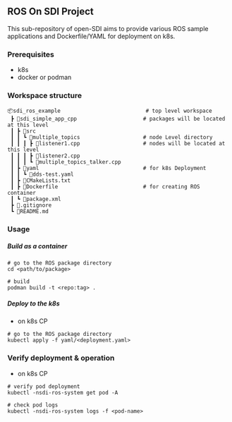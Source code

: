 ## ROS On SDI Project
This sub-repository of open-SDI aims to provide various ROS sample applications and Dockerfile/YAML for deployment on k8s.


### Prerequisites
-  k8s
-  docker or podman


### Workspace structure
```
📦sdi_ros_example                           # top level workspace
 ┣ 📂sdi_simple_app_cpp                     # packages will be located at this level
 ┃ ┣ 📂src
 ┃ ┃ ┗ 📂multiple_topics                    # node Level directory
 ┃ ┃ ┃ ┣ 📜listener1.cpp                    # nodes will be located at this level
 ┃ ┃ ┃ ┣ 📜listener2.cpp
 ┃ ┃ ┃ ┗ 📜multiple_topics_talker.cpp
 ┃ ┣ 📂yaml                                 # for k8s Deployment
 ┃ ┃ ┗ 📜dds-test.yaml
 ┃ ┣ 📜CMakeLists.txt
 ┃ ┣ 📜Dockerfile                           # for creating ROS container
 ┃ ┗ 📜package.xml
 ┣ 📜.gitignore
 ┗ 📜README.md
```


### Usage

##### Build as a container
```
# go to the ROS package directory
cd <path/to/package>

# build
podman build -t <repo:tag> .
```
##### Deploy to the k8s
- on k8s CP
```
# go to the ROS package directory
kubectl apply -f yaml/<deployment.yaml>
```


### Verify deployment & operation
- on k8s CP
```
# verify pod deployment
kubectl -nsdi-ros-system get pod -A

# check pod logs
kubectl -nsdi-ros-system logs -f <pod-name>
```
